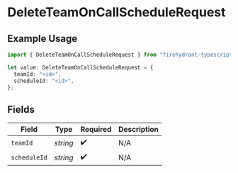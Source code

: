 # DeleteTeamOnCallScheduleRequest

## Example Usage

```typescript
import { DeleteTeamOnCallScheduleRequest } from "firehydrant-typescript-sdk/models/operations";

let value: DeleteTeamOnCallScheduleRequest = {
  teamId: "<id>",
  scheduleId: "<id>",
};
```

## Fields

| Field              | Type               | Required           | Description        |
| ------------------ | ------------------ | ------------------ | ------------------ |
| `teamId`           | *string*           | :heavy_check_mark: | N/A                |
| `scheduleId`       | *string*           | :heavy_check_mark: | N/A                |